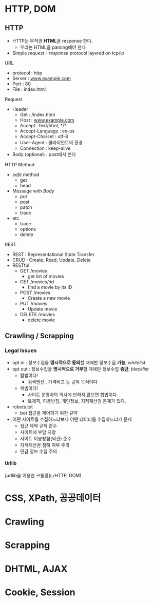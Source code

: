 # HTTP, DOM

## HTTP

- HTTP는 무적권 **HTML**을 response 한다.
  - 우리는 HTML을 parsing해야 한다
- Simple *request - response* protocol layered on tcp/ip

URL

- protocol : http
- Server : www.example.com
- Port : 80
- File : index.html

Request

- Header
  - Get : /index.html
  - Host : www.example.com
  - Accept : text/html, \*/\*
  - Accept-Language : en-us
  - Accept-Charset : utf-8
  - User-Agent : 클라이언트의 환경
  - Connection : keep-alive
- Body (optional) : post에서 쓴다

HTTP Method

- *safe* method
  - get
  - head
- Message with *Body*
  - put
  - post
  - patch
  - trace
- etc
  - trace
  - options
  - delete

REST

- REST : Representational State Transfer
- CRUD : Create, Read, Update, Delete
- RESTful
  - GET /movies 
    - get list of movies
  - GET /movies/:id
    - find a movie by its ID
  - POST /movies
    - Create a new movie
  - PUT /movies
    - Update movie
  - DELETE /movies
    - delete movie

## Crawling / Scrapping

### Legal Issues

- opt in : 정보수집을 **명시적으로 동의**할 때에만 정보수집 **가능**; *whitelist*
- opt out : 정보수집을 **명시적으로 거부**할 때에만 정보수집 **중단**; *blacklist*
  - 합법이다!
    - 검색엔진 , 가격비교 등 공익 목적이다
  - 위법이다! 
    - 사이트 운영자의 의사에 반하지 않으면 합법이다.
    - 트래픽, 이용방침, 개인정보, 지적재산권 문제가 있다.
- robots.txt
  - bot 접근을 제어하기 위한 규약
- 어떤 사이트를 수집하느냐보다 어떤 데이터를 수집하느냐가 문제
  - 접근 제약 규칙 준수
  - 사이트에 부담 지양
  - 사이트 이용방침(약관) 준수
  - 지적재산권 침해 여부 주의
  - 민감 정보 수집 주의

#### Urllib

[urllib을 이용한 크롤링](./HTTP, DOM)



# CSS, XPath, 공공데이터

# Crawling

# Scrapping

# DHTML, AJAX

# Cookie, Session